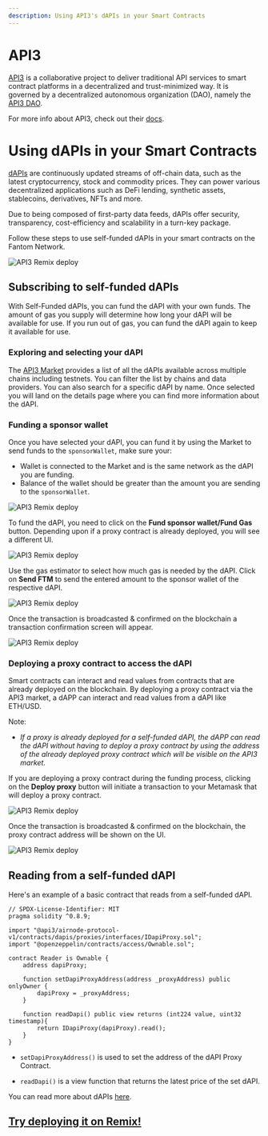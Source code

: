 ```yaml
---
description: Using API3's dAPIs in your Smart Contracts
---
```


# API3

[API3](https://api3.org/) is a collaborative project to deliver traditional API services to smart contract platforms in a decentralized and trust-minimized way. It is governed by a decentralized autonomous organization (DAO), namely the [API3 DAO](https://api3.org/dao).

For more info about API3, check out their [docs](https://docs.api3.org/).

# Using dAPIs in your Smart Contracts

[dAPIs](https://docs.api3.org/dapis/) are continuously updated streams of off-chain data, such as the latest cryptocurrency, stock and commodity prices. They can power various decentralized applications such as DeFi lending, synthetic assets, stablecoins, derivatives, NFTs and more.

Due to being composed of first-party data feeds, dAPIs offer security, transparency, cost-efficiency and scalability in a turn-key package.

Follow these steps to use self-funded dAPIs in your smart contracts on the Fantom Network.

![API3 Remix deploy](/img/tools/api3/SS4.png)

## Subscribing to self-funded dAPIs

With Self-Funded dAPIs, you can fund the dAPI with your own funds. The amount of gas you supply will determine how long your dAPI will be available for use. If you run out of gas, you can fund the dAPI again to keep it available for use.

### **Exploring and selecting your dAPI**

The [API3 Market](https://market.api3.org/dapis) provides a list of all the dAPIs available across multiple chains including testnets. You can filter the list by chains and data providers. You can also search for a specific dAPI by name. Once selected you will land on the details page where you can find more information about the dAPI.

### **Funding a sponsor wallet**

Once you have selected your dAPI, you can fund it by using the Market to send funds to the `sponsorWallet`, make sure your:

- Wallet is connected to the Market and is the same network as the dAPI you are funding.
- Balance of the wallet should be greater than the amount you are sending to the `sponsorWallet`.

![API3 Remix deploy](/img/tools/api3/SS1.png)

To fund the dAPI, you need to click on the **Fund sponsor wallet/Fund Gas** button. Depending upon if a proxy contract is already deployed, you will see a different UI.

![API3 Remix deploy](/img/tools/api3/SS2.png)

Use the gas estimator to select how much gas is needed by the dAPI. Click on **Send FTM** to send the entered amount to the sponsor wallet of the respective dAPI.

![API3 Remix deploy](/img/tools/api3/SS3.png)

Once the transaction is broadcasted & confirmed on the blockchain a transaction confirmation screen will appear.

![API3 Remix deploy](/img/tools/api3/SS5.png)

### **Deploying a proxy contract to access the dAPI**

Smart contracts can interact and read values from contracts that are already deployed on the blockchain. By deploying a proxy contract via the API3 market, a dAPP can interact and read values from a dAPI like ETH/USD.

Note:

- *If a proxy is already deployed for a self-funded dAPI, the dAPP can read the dAPI without having to deploy a proxy contract by using the address of the already deployed proxy contract which will be visible on the API3 market.*


If you are deploying a proxy contract during the funding process, clicking on the **Deploy proxy** button will initiate a transaction to your Metamask that will deploy a proxy contract.

![API3 Remix deploy](/img/tools/api3/SS6.png)

Once the transaction is broadcasted & confirmed on the blockchain, the proxy contract address will be shown on the UI.

![API3 Remix deploy](/img/tools/api3/SS7.png)


## Reading from a self-funded dAPI

Here's an example of a basic contract that reads from a self-funded dAPI.

```solidity
// SPDX-License-Identifier: MIT
pragma solidity ^0.8.9;

import "@api3/airnode-protocol-v1/contracts/dapis/proxies/interfaces/IDapiProxy.sol";
import "@openzeppelin/contracts/access/Ownable.sol";

contract Reader is Ownable {
    address dapiProxy;

    function setDapiProxyAddress(address _proxyAddress) public onlyOwner {
        dapiProxy = _proxyAddress;
    }

    function readDapi() public view returns (int224 value, uint32 timestamp){
        return IDapiProxy(dapiProxy).read();
    }
}
```

- `setDapiProxyAddress()` is used to set the address of the dAPI Proxy Contract.

- `readDapi()` is a view function that returns the latest price of the set dAPI.

You can read more about dAPIs [here](https://docs.api3.org/dapis/). 

## [Try deploying it on Remix!](https://remix.ethereum.org/#url=https://gist.githubusercontent.com/vanshwassan/1ec4230956a78c73a00768180cba3649/raw/caff497e5b4b61d89d920b49da70779a0a24ac58/DapiReader.sol)
